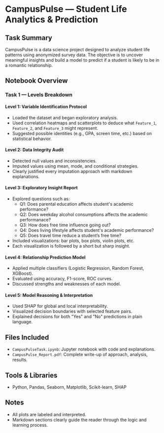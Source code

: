#  CampusPulse — Student Life Analytics & Prediction

##  Task Summary
CampusPulse is a data science project designed to analyze student life patterns using anonymized survey data. The objective is to uncover meaningful insights and build a model to predict if a student is likely to be in a romantic relationship.

## Notebook Overview

###  Task 1 — Levels Breakdown

#### Level 1: Variable Identification Protocol
- Loaded the dataset and began exploratory analysis.
- Used correlation heatmaps and scatterplots to deduce what `Feature_1`, `Feature_2`, and `Feature_3` might represent.
- Suggested possible identities (e.g., GPA, screen time, etc.) based on statistical behavior.

#### Level 2: Data Integrity Audit
- Detected null values and inconsistencies.
- Imputed values using mean, mode, and conditional strategies.
- Clearly justified every imputation approach with markdown explanations.

#### Level 3: Exploratory Insight Report
- Explored questions such as:
  - Q1: Does parental education affects student's academic performance?
  - Q2: Does weekday alcohol consumptions affects the academic performanace?
  - Q3: How does free time influence going out?
  - Q4: Does living lifestyle affects student's academic performance?
  - Q5: Does travel time reduce a student’s free time?
- Included visualizations: bar plots, box plots, violin plots, etc.
- Each visualization is followed by a short but sharp insight.

#### Level 4: Relationship Prediction Model
- Applied multiple classifiers (Logistic Regression, Random Forest, XGBoost).
- Evaluated using accuracy, F1-score, ROC curves.
- Discussed strengths and weaknesses of each model.

#### Level 5: Model Reasoning & Interpretation
- Used SHAP for global and local interpretability.
- Visualized decision boundaries with selected feature pairs.
- Explained decisions for both "Yes" and "No" predictions in plain language.

## Files Included
- `CampusPulseTask.ipynb`: Jupyter notebook with code and explanations.
- `CampusPulse_Report.pdf`: Complete write-up of approach, analysis, results.

## Tools & Libraries
- Python, Pandas, Seaborn, Matplotlib, Scikit-learn, SHAP

## Notes
- All plots are labeled and interpreted.
- Markdown sections clearly guide the reader through the logic and learning process.
